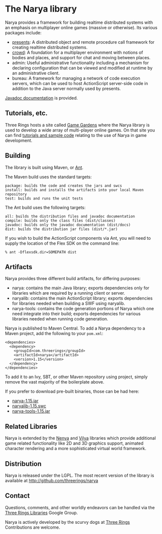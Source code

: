 The Narya library
=================

Narya provides a framework for building realtime distributed systems with an
emphasis on multiplayer online games (massive or otherwise). Its various
packages include:

* [presents]: A distributed object and remote procedure call framework for
  creating realtime distributed systems.
* [crowd]: A foundation for a multiplayer environment with notions of bodies
  and places, and support for chat and moving between places.
* admin: Useful administrative functionality including a mechanism for
  declaring configuration that can be viewed and modified at runtime by an
  administrative client.
* bureau: A framework for managing a network of code execution servers, which
  can be used to host ActionScript server-side code in addition to the Java
  server normally used by presents.

[Javadoc documentation](http://threerings.github.com/narya/apidocs/) is
provided.

Tutorials, etc.
---------------

Three Rings hosts a site called [Game Gardens] where the Narya library is used
to develop a wide array of multi-player online games. On that site you can find
[tutorials and sample code](http://wiki.gamegardens.com/) relating to the use
of Narya in game development.

Building
--------

The library is built using Maven, or [Ant](http://ant.apache.org/).

The Maven build uses the standard targets:

    package: builds the code and creates the jars and swcs
    install: builds and installs the artifacts into your local Maven repository
    test: builds and runs the unit tests

The Ant build uses the following targets:

    all: builds the distribution files and javadoc documentation
    compile: builds only the class files (dist/classes)
    javadoc: builds only the javadoc documentation (dist/docs)
    dist: builds the distribution jar files (dist/*.jar)

If you wish to build the ActionScript components via Ant, you will need to
supply the location of the Flex SDK on the command line:

    % ant -Dflexsdk.dir=SOMEPATH dist

Artifacts
---------

Narya provides three different build artifacts, for differing purposes:

* narya: contains the main Java library; exports dependencies only for
  libraries which are required by a running client or server.
* naryalib: contains the main ActionScript library; exports dependencies for
  libraries needed when building a SWF using naryalib.
* narya-tools: contains the code generation portions of Narya which one need
  integrate into their build; exports dependencies for various libraries needed
  when running code generation.

Narya is published to Maven Central. To add a Narya dependency to a Maven
project, add the following to your `pom.xml`:

    <dependencies>
      <dependency>
        <groupId>com.threerings</groupId>
        <artifactId>narya</artifactId>
        <version>1.15</version>
      </dependency>
    </dependencies>

To add it to an Ivy, SBT, or other Maven repository using project, simply
remove the vast majority of the boilerplate above.

If you prefer to download pre-built binaries, those can be had here:

* [narya-1.15.jar](http://repo2.maven.org/maven2/com/threerings/narya/1.15/narya-1.15.jar)
* [naryalib-1.15.swc](http://repo2.maven.org/maven2/com/threerings/naryalib/1.15/naryalib-1.15.jar)
* [narya-tools-1.15.jar](http://repo2.maven.org/maven2/com/threerings/narya-tools/1.15/narya-tools-1.15.jar)

Related Libraries
-----------------

Narya is extended by the [Nenya] and [Vilya] libraries which provide additional
game related functionality like 2D and 3D graphics support, animated character
rendering and a more sophisticated virtual world framework.

Distribution
------------

Narya is released under the LGPL. The most recent version of the library is
available at http://github.com/threerings/narya

Contact
-------

Questions, comments, and other worldly endeavors can be handled via the [Three
Rings Libraries](http://groups.google.com/group/ooo-libs) Google Group.

Narya is actively developed by the scurvy dogs at
[Three Rings](http://www.threerings.net) Contributions are welcome.

[presents]: http://threerings.github.com/narya/apidocs/com/threerings/presents/package-summary.html
[crowd]: http://threerings.github.com/narya/apidocs/com/threerings/crowd/package-summary.html
[Game Gardens]: http://www.gamegardens.com/
[Nenya]: http://github.com/threerings/nenya
[Vilya]: http://github.com/threerings/vilya
